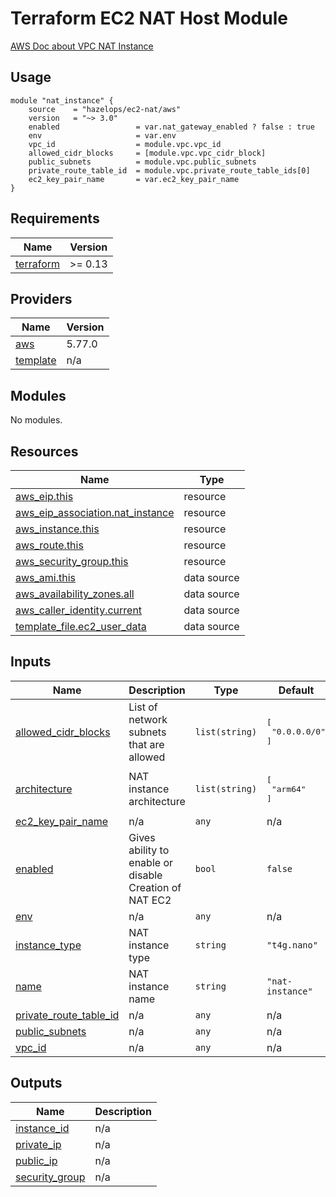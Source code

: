 # Terraform EC2 NAT Host Module

[AWS Doc about VPC NAT Instance](https://docs.aws.amazon.com/vpc/latest/userguide/VPC_NAT_Instance.html#NATInstance)

## Usage

```hcl
module "nat_instance" {
    source    = "hazelops/ec2-nat/aws"
    version   = "~> 3.0"
    enabled                 = var.nat_gateway_enabled ? false : true
    env                     = var.env
    vpc_id                  = module.vpc.vpc_id
    allowed_cidr_blocks     = [module.vpc.vpc_cidr_block]
    public_subnets          = module.vpc.public_subnets
    private_route_table_id  = module.vpc.private_route_table_ids[0]
    ec2_key_pair_name       = var.ec2_key_pair_name
}
```

<!-- BEGIN_TF_DOCS -->
## Requirements

| Name | Version |
|------|---------|
| <a name="requirement_terraform"></a> [terraform](#requirement\_terraform) | >= 0.13 |

## Providers

| Name | Version |
|------|---------|
| <a name="provider_aws"></a> [aws](#provider\_aws) | 5.77.0 |
| <a name="provider_template"></a> [template](#provider\_template) | n/a |

## Modules

No modules.

## Resources

| Name | Type |
|------|------|
| [aws_eip.this](https://registry.terraform.io/providers/hashicorp/aws/latest/docs/resources/eip) | resource |
| [aws_eip_association.nat_instance](https://registry.terraform.io/providers/hashicorp/aws/latest/docs/resources/eip_association) | resource |
| [aws_instance.this](https://registry.terraform.io/providers/hashicorp/aws/latest/docs/resources/instance) | resource |
| [aws_route.this](https://registry.terraform.io/providers/hashicorp/aws/latest/docs/resources/route) | resource |
| [aws_security_group.this](https://registry.terraform.io/providers/hashicorp/aws/latest/docs/resources/security_group) | resource |
| [aws_ami.this](https://registry.terraform.io/providers/hashicorp/aws/latest/docs/data-sources/ami) | data source |
| [aws_availability_zones.all](https://registry.terraform.io/providers/hashicorp/aws/latest/docs/data-sources/availability_zones) | data source |
| [aws_caller_identity.current](https://registry.terraform.io/providers/hashicorp/aws/latest/docs/data-sources/caller_identity) | data source |
| [template_file.ec2_user_data](https://registry.terraform.io/providers/hashicorp/template/latest/docs/data-sources/file) | data source |

## Inputs

| Name | Description | Type | Default | Required |
|------|-------------|------|---------|:--------:|
| <a name="input_allowed_cidr_blocks"></a> [allowed\_cidr\_blocks](#input\_allowed\_cidr\_blocks) | List of network subnets that are allowed | `list(string)` | <pre>[<br>  "0.0.0.0/0"<br>]</pre> | no |
| <a name="input_architecture"></a> [architecture](#input\_architecture) | NAT instance architecture | `list(string)` | <pre>[<br>  "arm64"<br>]</pre> | no |
| <a name="input_ec2_key_pair_name"></a> [ec2\_key\_pair\_name](#input\_ec2\_key\_pair\_name) | n/a | `any` | n/a | yes |
| <a name="input_enabled"></a> [enabled](#input\_enabled) | Gives ability to enable or disable Creation of NAT EC2 | `bool` | `false` | no |
| <a name="input_env"></a> [env](#input\_env) | n/a | `any` | n/a | yes |
| <a name="input_instance_type"></a> [instance\_type](#input\_instance\_type) | NAT instance type | `string` | `"t4g.nano"` | no |
| <a name="input_name"></a> [name](#input\_name) | NAT instance name | `string` | `"nat-instance"` | no |
| <a name="input_private_route_table_id"></a> [private\_route\_table\_id](#input\_private\_route\_table\_id) | n/a | `any` | n/a | yes |
| <a name="input_public_subnets"></a> [public\_subnets](#input\_public\_subnets) | n/a | `any` | n/a | yes |
| <a name="input_vpc_id"></a> [vpc\_id](#input\_vpc\_id) | n/a | `any` | n/a | yes |

## Outputs

| Name | Description |
|------|-------------|
| <a name="output_instance_id"></a> [instance\_id](#output\_instance\_id) | n/a |
| <a name="output_private_ip"></a> [private\_ip](#output\_private\_ip) | n/a |
| <a name="output_public_ip"></a> [public\_ip](#output\_public\_ip) | n/a |
| <a name="output_security_group"></a> [security\_group](#output\_security\_group) | n/a |
<!-- END_TF_DOCS -->
